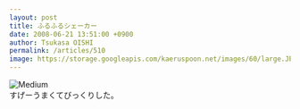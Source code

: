 ```yaml
---
layout: post
title: ふるふるシェーカー
date: 2008-06-21 13:51:00 +0900
author: Tsukasa OISHI
permalink: /articles/510
image: https://storage.googleapis.com/kaeruspoon.net/images/60/large.JPG?1300875842
---
```



![Medium](https://storage.googleapis.com/kaeruspoon.net/images/60/medium.JPG?1300875842)  
すげーうまくてびっくりした。  

